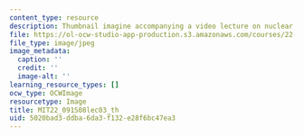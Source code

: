 ```yaml
---
content_type: resource
description: Thumbnail imagine accompanying a video lecture on nuclear reactor safety.
file: https://ol-ocw-studio-app-production.s3.amazonaws.com/courses/22-091-nuclear-reactor-safety-spring-2008/5020bad3ddba6da3f132e28f6bc47ea3_MIT22_091S08lec03_th.jpg
file_type: image/jpeg
image_metadata:
  caption: ''
  credit: ''
  image-alt: ''
learning_resource_types: []
ocw_type: OCWImage
resourcetype: Image
title: MIT22_091S08lec03_th
uid: 5020bad3-ddba-6da3-f132-e28f6bc47ea3
---
```

